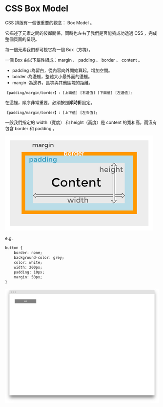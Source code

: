 # CSS Box Model

CSS 排版有一個很重要的觀念： Box Model 。

它描述了元素之間的彼鄰關係，同時也左右了我們是否能夠成功透過 CSS ，完成整個頁面的呈現。

每一個元素我們都可視它為一個 Box（方塊）。

一個 Box 由以下屬性組成：margin 、 padding 、 border 、 content 。

- padding :為留白，從內容向外開始算起，增加空間。
- border :為邊框，整體大小最外面的邊框。
- margin :為邊界，區塊與其他區塊的距離。
```
【padding/margin/border】: [上面值] [右邊值] [下面值] [左邊值];
```
在這裡，順序非常重要，必須按照**順時針**設定。
```
【padding/margin/border】: [上下值] [左右值];
```

一般我們指定的 width（寬度） 和 height（高度）是 content 的寬和高，而沒有包含 border 和 padding 。

![](/assets/layout.png)

e.g. 
```
button { 
    border: none;
    background-color: grey;
    color: white;
    width: 200px;
    padding: 10px;
    margin: 50px;
} 
```
![](/assets/css-margin-padding.png)